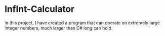 # InfInt-Calculator
In this project, I have created a program that can operate on extremely large integer numbers, much larger than C# long can hold. 
